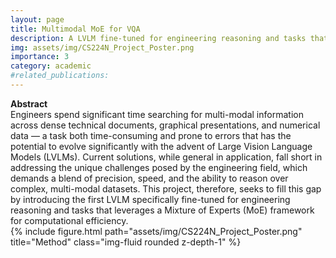 ```yaml
---
layout: page
title: Multimodal MoE for VQA
description: A LVLM fine-tuned for engineering reasoning and tasks that leverages a Mixture of Experts (MoE) framework for computational efficiency.
img: assets/img/CS224N_Project_Poster.png
importance: 3
category: academic
#related_publications: 
---
```

<div class="caption">
    <b>Abstract</b>
</div>
Engineers spend significant time searching for multi-modal information across dense technical documents, graphical presentations, and numerical data — a task both time-consuming and prone to errors that has the potential to evolve significantly with the advent of Large Vision Language Models (LVLMs). Current solutions, while general in application, fall short in addressing the unique challenges posed by the engineering field, which demands a blend of precision, speed, and the ability to reason over complex, multi-modal datasets. This project, therefore, seeks to fill this gap by introducing the first LVLM specifically fine-tuned for engineering reasoning and tasks that leverages a Mixture of Experts (MoE) framework for computational efficiency.

<div class="image">
{% include figure.html path="assets/img/CS224N_Project_Poster.png" title="Method" class="img-fluid rounded z-depth-1" %}
</div>​
